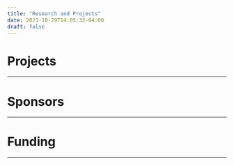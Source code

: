 ```yaml
---
title: "Research and Projects"
date: 2021-10-29T14:05:32-04:00
draft: false
---
```


# Projects
----------------------------------------


# Sponsors
----------------------------------------


# Funding
----------------------------------------

